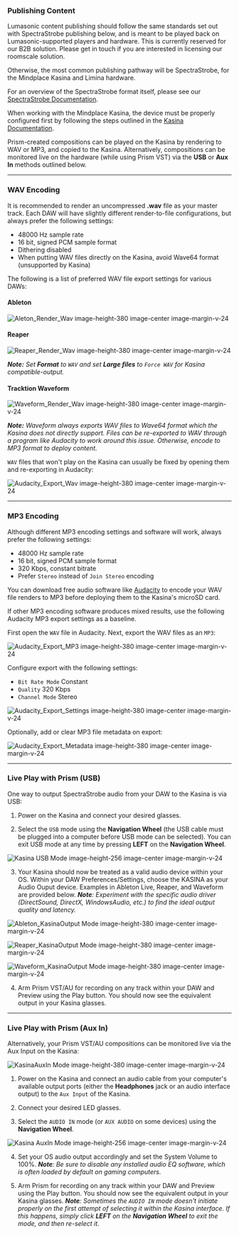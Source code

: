 ### Publishing Content

Lumasonic content publishing should follow the same standards set out with SpectraStrobe publishing below, and is
meant to be played back on Lumasonic-supported players and hardware. This is currently reserved for our B2B solution.
Please get in touch if you are interested in licensing our roomscale solution.

Otherwise, the most common publishing pathway will be SpectraStrobe, for the Mindplace Kasina and Limina hardware.

For an overview of the SpectraStrobe format itself, please see our [SpectraStrobe Documentation](../08-SpectraStrobe/01-spectrastrobe-introduction.md).

When working with the Mindplace Kasina, the device must be properly configured first by following the steps outlined in the 
[Kasina Documentation](08-kasina.md).

Prism-created compositions can be played on the Kasina by rendering to WAV or MP3, and copied to the Kasina. 
Alternatively, compositions can be monitored live on the hardware (while using Prism VST) via the **USB** or **Aux In** 
methods outlined below. 

---

### WAV Encoding

It is recommended to render an uncompressed **.wav** file as your master track. Each DAW will have slightly different
render-to-file configurations, but always prefer the following settings:
* 48000 Hz sample rate
* 16 bit, signed PCM sample format
* Dithering disabled
* When putting WAV files directly on the Kasina, avoid Wave64 format (unsupported by Kasina)

The following is a list of preferred WAV file export settings for various DAWs:

#### Ableton
![Aleton_Render_Wav image-height-380 image-center image-margin-v-24](img/daw/Ableton_Render_Wav.png)

#### Reaper
![Reaper_Render_Wav image-height-380 image-center image-margin-v-24](img/daw/Reaper_Render_Wav.png)

_**Note:** Set **Format** to `WAV` and set **Large files** to `Force WAV` for Kasina compatible-output._

#### Tracktion Waveform
![Waveform_Render_Wav image-height-380 image-center image-margin-v-24](img/daw/Waveform_Render_Wav.png)

_**Note:** Waveform always exports WAV files to Wave64 format which the Kasina does not directly support. Files
can be re-exported to WAV through a program like Audacity to work around this issue. Otherwise, encode to
MP3 format to deploy content._

`WAV` files that won't play on the Kasina can usually be fixed by opening them and re-exporting in Audacity:

![Audacity_Export_Wav image-height-380 image-center image-margin-v-24](img/daw/Audacity_Export_Wav.png)

---

### MP3 Encoding

Although different MP3 encoding settings and software will work, always prefer the following settings:

* 48000 Hz sample rate
* 16 bit, signed PCM sample format
* 320 Kbps, constant bitrate
* Prefer `Stereo` instead of `Join Stereo` encoding

You can download free audio software like [Audacity](https://www.audacityteam.org/) to encode your
WAV file renders to MP3 before deploying them to the Kasina's microSD card.

If other MP3 encoding software produces mixed results, use the following Audacity MP3 export settings
as a baseline.

First open the `WAV` file in Audacity. Next, export the WAV files as an `MP3`:

![Audacity_Export_MP3 image-height-380 image-center image-margin-v-24](img/daw/Audacity_Export_Mp3.png)

Configure export with the following settings:
* `Bit Rate Mode` Constant
* `Quality` 320 Kbps
* `Channel Mode` Stereo

![Audacity_Export_Settings image-height-380 image-center image-margin-v-24](img/daw/Audacity_Mp3_Settings.png)

Optionally, add or clear MP3 file metadata on export:

![Audacity_Export_Metadata image-height-380 image-center image-margin-v-24](img/daw/Audacity_Mp3_Metadata.png)

---

### Live Play with Prism (USB)

One way to output SpectraStrobe audio from your DAW to the Kasina is via USB:

1. Power on the Kasina and connect your desired glasses.
   
2. Select the `USB` mode using the **Navigation Wheel** (the USB cable must be plugged into a computer before USB mode 
can be selected). You can exit USB mode at any time by pressing **LEFT** on the **Navigation Wheel**.
   
![Kasina USB Mode image-height-256 image-center image-margin-v-24](img/kasina/Kasina-USB-Mode.png)

3. Your Kasina should now be treated as a valid audio device within your OS. Within your DAW Preferences/Settings, choose 
the KASINA as your Audio Ouput device. Examples in Ableton Live, Reaper, and Waveform are provided below. _**Note**: 
Experiment with the specific audio driver (DirectSound, DirectX, WindowsAudio, etc.) to find the ideal output quality 
and latency._

![Ableton_KasinaOutput Mode image-height-380 image-center image-margin-v-24](img/daw/Windows_Ableton_KasinaOutput.png)

![Reaper_KasinaOutput Mode image-height-380 image-center image-margin-v-24](img/daw/Windows_Reaper_KasinaOutput.png)

![Waveform_KasinaOutput Mode image-height-380 image-center image-margin-v-24](img/daw/Windows_Waveform_KasinaOutput.png)

4. Arm Prism VST/AU for recording on any track within your DAW and Preview using the Play button. You should now see the equivalent 
output in your Kasina glasses.

---

### Live Play with Prism (Aux In)

Alternatively, your Prism VST/AU compositions can be monitored live via the Aux Input on the Kasina:

![KasinaAuxIn Mode image-height-380 image-center image-margin-v-24](img/kasina/Kasina-Aux-In-Hookup.png)

1. Power on the Kasina and connect an audio cable from your computer's available output ports (either the **Headphones** 
jack or an audio interface output) to the `Aux Input` of the Kasina.

2. Connect your desired LED glasses.

3. Select the `AUDIO IN` mode (or `AUX AUDIO` on some devices) using the **Navigation Wheel**.
   
![Kasina AuxIn Mode image-height-256 image-center image-margin-v-24](img/kasina/Kasina-Aux-In-Mode.png)

4. Set your OS audio output accordingly and set the System Volume to 100%. _**Note**: Be sure to disable any installed 
audio EQ software, which is often loaded by default on gaming computers._

5. Arm Prism for recording on any track within your DAW and Preview using the Play button. You should now see the equivalent 
output in your Kasina glasses. _**Note**: Sometimes the `AUDIO IN` mode doesn't initiate properly on the first attempt of 
selecting it within the Kasina interface. If this happens, simply click **LEFT** on the **Navigation Wheel** to exit the 
mode, and then re-select it._